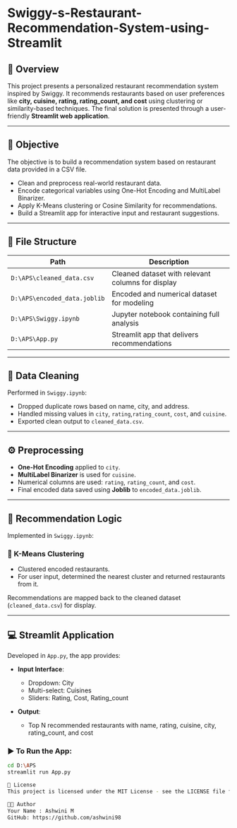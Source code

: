 # Swiggy-s-Restaurant-Recommendation-System-using-Streamlit

## 📌 Overview

This project presents a personalized restaurant recommendation system inspired by Swiggy. It recommends restaurants based on user preferences like **city, cuisine, rating, rating_count, and cost** using clustering or similarity-based techniques. The final solution is presented through a user-friendly **Streamlit web application**.

---

## 🧠 Objective
The objective is to build a recommendation system based on restaurant data provided in a CSV file. 
- Clean and preprocess real-world restaurant data.
- Encode categorical variables using One-Hot Encoding and MultiLabel Binarizer.
- Apply K-Means clustering or Cosine Similarity for recommendations.
- Build a Streamlit app for interactive input and restaurant suggestions.

---

## 📁 File Structure

| Path                            | Description                                       |
|---------------------------------|---------------------------------------------------|
| `D:\APS\cleaned_data.csv`       | Cleaned dataset with relevant columns for display |
| `D:\APS\encoded_data.joblib`    | Encoded and numerical dataset for modeling        |
| `D:\APS\Swiggy.ipynb`           | Jupyter notebook containing full analysis         |
| `D:\APS\App.py`                 | Streamlit app that delivers recommendations       |

---

## 🧹 Data Cleaning

Performed in `Swiggy.ipynb`:

- Dropped duplicate rows based on name, city, and address.
- Handled missing values in `city`, `rating`,`rating_count`, `cost`, and `cuisine`.
- Exported clean output to `cleaned_data.csv`.

---

## ⚙️ Preprocessing

- **One-Hot Encoding** applied to `city`.
- **MultiLabel Binarizer** is used for `cuisine`.
- Numerical columns are used: `rating`, `rating_count`, and `cost`.
- Final encoded data saved using **Joblib** to `encoded_data.joblib`.

---

## 🤖 Recommendation Logic

Implemented in `Swiggy.ipynb`:

### 🔹 K-Means Clustering
- Clustered encoded restaurants.
- For user input, determined the nearest cluster and returned restaurants from it.

Recommendations are mapped back to the cleaned dataset (`cleaned_data.csv`) for display.

---

## 💻 Streamlit Application

Developed in `App.py`, the app provides:

- **Input Interface**:  
  - Dropdown: City  
  - Multi-select: Cuisines  
  - Sliders: Rating, Cost, Rating_count

- **Output**:  
  - Top N recommended restaurants with name, rating, cuisine, city, rating_count, and cost

### ▶️ To Run the App:
```bash
cd D:\APS
streamlit run App.py

📜 License
This project is licensed under the MIT License - see the LICENSE file for details.

👨‍💻 Author
Your Name : Ashwini M
GitHub: https://github.com/ashwini98
